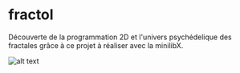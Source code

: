 # fractol
Découverte de la programmation 2D et l'univers psychédelique des fractales grâce à ce projet à réaliser avec la minilibX.

![alt text](https://github.com/skela4/fractol/blob/master/demo_juliahd.gif)
